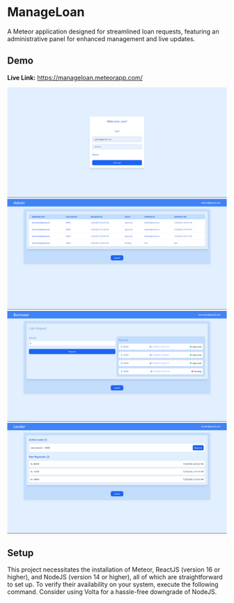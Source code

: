 # ManageLoan

A Meteor application designed for streamlined loan requests, featuring an administrative panel for enhanced management and live updates.


## Demo

**Live Link:** https://manageloan.meteorapp.com/

![Login](./imports/assets/login.png)
![Admin](./imports/assets/admin.png)
![Borrower](./imports/assets/borrower.png)
![Lender](./imports/assets/lender.png)

## Setup

This project necessitates the installation of Meteor, ReactJS (version 16 or higher), and NodeJS (version 14 or higher), all of which are straightforward to set up. To verify their availability on your system, execute the following command. Consider using Volta for a hassle-free downgrade of NodeJS.
